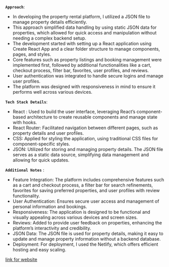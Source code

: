 **`Approach`**:
   * In developing the property rental platform, I utilized a JSON file to manage property details efficiently.
   * This approach simplified data handling by using static JSON data for properties, which allowed for quick access and manipulation without needing a complex
     backend setup.
   * The development started with setting up a React application using Create React App and a clear folder structure to manage components, pages, and styles.
   * Core features such as property listings and booking management were implemented first, followed by additional functionalities like a cart, checkout process,
     filter bar, favorites, user profiles, and reviews.
   * User authentication was integrated to handle secure logins and manage user profiles.
   * The platform was designed with responsiveness in mind to ensure it performs well across various devices.

**`Tech Stack Details`**:
  * React : Used to build the user interface, leveraging React’s component-based architecture to create reusable components and manage state with hooks.
  * React Router: Facilitated navigation between different pages, such as property details and user profiles.
  * CSS: Applied for styling the application, using traditional CSS files for component-specific styles.
  * JSON: Utilized for storing and managing property details. The JSON file serves as a static data source, simplifying data management and allowing for quick
    updates.

**`Additional Notes`** :
  * Feature Integration: The platform includes comprehensive features such as a cart and checkout process, a filter bar for search refinements, favorites for
    saving preferred properties, and user profiles with review functionality.
  * User Authentication: Ensures secure user access and management of personal information and bookings.
  * Responsiveness: The application is designed to be functional and visually appealing across various devices and screen sizes.
  * Reviews: Added to provide user feedback on properties, enhancing the platform’s interactivity and credibility.
  * JSON Data: The JSON file is used for property details, making it easy to update and manage property information without a backend database.
  * Deployment: For deployment, I used the  Netlify, which offers efficient hosting and easy scaling.

[link for website](https://totality-booking-rentals.netlify.app/)
